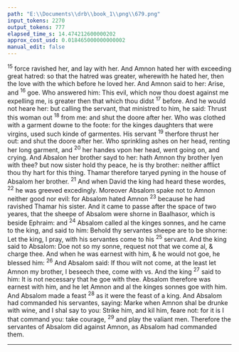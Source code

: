 ```yaml
---
path: "E:\\Documents\\drb\\book_1\\png\\679.png"
input_tokens: 2270
output_tokens: 777
elapsed_time_s: 14.474212600000202
approx_cost_usd: 0.018465000000000002
manual_edit: false
---
```

<sup>15</sup> force ravished her, and lay with her. And Amnon hated her with exceeding great hatred: so that the hatred was greater, wherewith he hated her, then the love with the which before he loved her. And Amnon said to her: Arise, and <sup>16</sup> goe. Who answered him: This evil, which now thou doest against me expelling me, is greater then that which thou didst <sup>17</sup> before. And he would not heare her: but calling the servant, that ministred to him, he said: Thrust this woman out <sup>18</sup> from me: and shut the doore after her. Who was clothed with a garment downe to the foote: for the kinges daughters that were virgins, used such kinde of garmentes. His servant <sup>19</sup> therfore thrust her out: and shut the doore after her. Who sprinkling ashes on her head, renting her long garment, and <sup>20</sup> her handes vpon her head, went going on, and crying. And Absalon her brother sayd to her: hath Amnon thy brother lyen with thee? but now sister hold thy peace, he is thy brother: neither afflict thou thy hart for this thing. Thamar therefore taryed pyning in the house of Absalom her brother. <sup>21</sup> And when David the king had heard these wordes, <sup>22</sup> he was greeved excedingly. Moreover Absalom spake not to Amnon neither good nor evil: for Absalom hated Amnon <sup>23</sup> because he had ravished Thamar his sister. And it came to passe after the space of two yeares, that the sheepe of Absalom were shorne in Baalhasor, which is beside Ephraim: and <sup>24</sup> Absalom called al the kinges sonnes, and he came to the king, and said to him: Behold thy servantes sheepe are to be shorne: Let the king, I pray, with his servantes come to his <sup>25</sup> servant. And the king said to Absalom: Doe not so my sonne, request not that we come al, & charge thee. And when he was earnest with him, & he would not goe, he blessed him: <sup>26</sup> And Absalom said: If thou wilt not come, at the least let Amnon my brother, I beseech thee, come with vs. And the king <sup>27</sup> said to him: It is not necessary that he goe with thee. Absalom therefore was earnest with him, and he let Amnon and al the kinges sonnes goe with him. And Absalom made a feast <sup>28</sup> as it were the feast of a king. And Absalom had commanded his servantes, saying: Marke when Amnon shal be drunke with wine, and I shal say to you: Strike him, and kil him, feare not: for it is I that command you: take courage, <sup>29</sup> and play the valiant men. Therefore the servantes of Absalom did against Amnon, as Absalom had commanded them.

[^1]: David.

<hr>